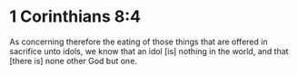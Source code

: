 # 1 Corinthians 8:4

As concerning therefore the eating of those things that are offered in sacrifice unto idols, we know that an idol [is] nothing in the world, and that [there is] none other God but one.